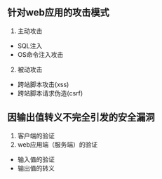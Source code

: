 ## 针对web应用的攻击模式

1. 主动攻击

  + SQL注入
  + OS命令注入攻击

2. 被动攻击

  + 跨站脚本攻击(xss)
  + 跨站脚本请求伪造(csrf)
  
## 因输出值转义不完全引发的安全漏洞

1. 客户端的验证
2. web应用端（服务端）的验证
+ 输入值的验证
+ 输出值的转义
